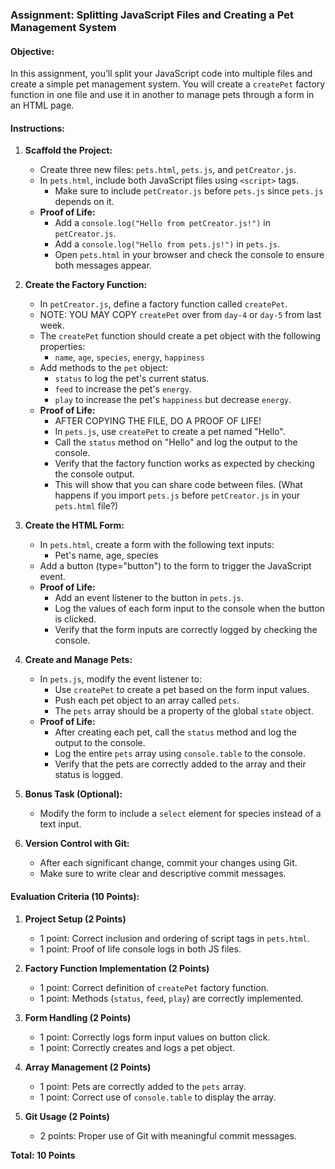### Assignment: Splitting JavaScript Files and Creating a Pet Management System

#### Objective:
In this assignment, you’ll split your JavaScript code into multiple files and create a simple pet management system. You will create a `createPet` factory function in one file and use it in another to manage pets through a form in an HTML page.

#### Instructions:

1. **Scaffold the Project:**
   - Create three new files: `pets.html`, `pets.js`, and `petCreator.js`.
   - In `pets.html`, include both JavaScript files using `<script>` tags.
     - Make sure to include `petCreator.js` before `pets.js` since `pets.js` depends on it.
   - **Proof of Life:**
     - Add a `console.log("Hello from petCreator.js!")` in `petCreator.js`.
     - Add a `console.log("Hello from pets.js!")` in `pets.js`.
     - Open `pets.html` in your browser and check the console to ensure both messages appear.

2. **Create the Factory Function:**
   - In `petCreator.js`, define a factory function called `createPet`.
   - NOTE: YOU MAY COPY `createPet` over from `day-4` or `day-5` from last week.
   - The `createPet` function should create a pet object with the following properties:
     - `name`, `age`, `species`, `energy`, `happiness`
   - Add methods to the `pet` object:
     - `status` to log the pet's current status.
     - `feed` to increase the pet's `energy`.
     - `play` to increase the pet's `happiness` but decrease `energy`.
   - **Proof of Life:**
     - AFTER COPYING THE FILE, DO A PROOF OF LIFE!
     - In `pets.js`, use `createPet` to create a pet named "Hello".
     - Call the `status` method on "Hello" and log the output to the console.
     - Verify that the factory function works as expected by checking the console output.
     - This will show that you can share code between files. (What happens if you import `pets.js` before `petCreator.js` in your `pets.html` file?)

3. **Create the HTML Form:**
   - In `pets.html`, create a form with the following text inputs:
     - Pet's name, age, species
   - Add a button (type="button") to the form to trigger the JavaScript event.
   - **Proof of Life:**
     - Add an event listener to the button in `pets.js`.
     - Log the values of each form input to the console when the button is clicked.
     - Verify that the form inputs are correctly logged by checking the console.

4. **Create and Manage Pets:**
   - In `pets.js`, modify the event listener to:
     - Use `createPet` to create a pet based on the form input values.
     - Push each pet object to an array called `pets`.
     - The `pets` array should be a property of the global `state` object.
   - **Proof of Life:**
     - After creating each pet, call the `status` method and log the output to the console.
     - Log the entire `pets` array using `console.table` to the console.
     - Verify that the pets are correctly added to the array and their status is logged.

5. **Bonus Task (Optional):**
   - Modify the form to include a `select` element for species instead of a text input.

6. **Version Control with Git:**
   - After each significant change, commit your changes using Git.
   - Make sure to write clear and descriptive commit messages.

#### Evaluation Criteria (10 Points):

1. **Project Setup (2 Points)**
   - 1 point: Correct inclusion and ordering of script tags in `pets.html`.
   - 1 point: Proof of life console logs in both JS files.

2. **Factory Function Implementation (2 Points)**
   - 1 point: Correct definition of `createPet` factory function.
   - 1 point: Methods (`status`, `feed`, `play`) are correctly implemented.

3. **Form Handling (2 Points)**
   - 1 point: Correctly logs form input values on button click.
   - 1 point: Correctly creates and logs a pet object.

4. **Array Management (2 Points)**
   - 1 point: Pets are correctly added to the `pets` array.
   - 1 point: Correct use of `console.table` to display the array.

5. **Git Usage (2 Points)**
   - 2 points: Proper use of Git with meaningful commit messages.

**Total: 10 Points**